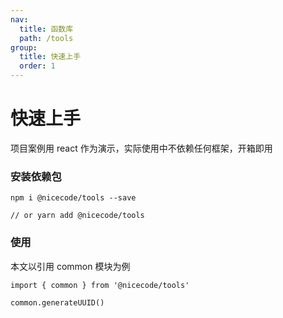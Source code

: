```yaml
---
nav:
  title: 函数库
  path: /tools
group:
  title: 快速上手
  order: 1
---
```


<!-- ```jsx
/**
 * inline: true
 */

import React from 'react';

export default () => '我会被直接嵌入';
``` -->


# 快速上手

<Alert type="info">
  项目案例用 react 作为演示，实际使用中不依赖任何框架，<Badge>开箱即用</Badge>
</Alert>


### 安装依赖包

```
npm i @nicecode/tools --save

// or yarn add @nicecode/tools
```

### 使用

本文以引用 common 模块为例
```
import { common } from '@nicecode/tools'

common.generateUUID()
```


